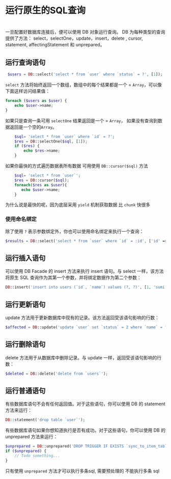 
# 运行原生的SQL查询


# 
一旦配置好数据库连接后，便可以使用 DB 对象运行查询。 DB 为每种类型的查询提供了方法： select，selectOne，update，insert，delete , cursor, statement, affectingStatement 和 unprepared。

## 运行查询语句

```php
 $users = DB::select('select * from `user` where `status` = ?', [1]);  
```
`select` 方法将始终返回一个数组，数组中的每个结果都是一个 = `Array`，可以像下面这样访问结果值：

```php
foreach ($users as $user) {
    echo $user->name;
}
```
如果只是查询一条可用 `selectOne` 结果返回是一个 = `Array`，
 如果没有查询到数据返回是一个空的`Array`。
```php
    $sql= 'select * from `user` where `id` = ?';
    $res = DB::selectOne($sql, [1]);
    if ($res) {
        echo $res->name;
    }
```

如果你最快的方式遍历数据表所有数据 可用使用 `DB::cursor($sql)` 方法
```php
    $sql= 'select * from `user`';
    $res = DB::cursor($sql);
    foreach($res as $user){
       echo $user->name;
    }
```
为什么说是最快的呢，因为底层采用 `yield` 机制获取数据 比 `chunk` 快很多

### 使用命名绑定 

除了使用 `?` 表示参数绑定外，你也可以使用命名绑定来执行一个查询：
```php
$results = DB::select('select * from `user` where `id` = :id', ['id' => 1]);
```

## 运行插入语句

可以使用 DB Facade 的 insert 方法来执行 insert 语句。与 select 一样，该方法将原生 SQL 查询作为其第一个参数，并将绑定数据作为第二个参数：

```php
DB::insert('insert into users (`id`, `name`) values (?, ?)', [1, 'sumi']);
```

## 运行更新语句

update 方法用于更新数据库中现有的记录。该方法返回受该语句影响的行数：

```php
$affected = DB::update('update `user` set `status` = 2 where `name` = ?', ['ovo']);
```

## 运行删除语句

delete 方法用于从数据库中删除记录。与 update 一样，返回受该语句影响的行数：

```php
$deleted = DB::delete('delete from `users`');
```

## 运行普通语句

有些数据库语句不会有任何返回值。对于这些语句，你可以使用 DB 的 statement 方法来运行：

```php
DB::statement('drop table `user`');
```

有些数据库语句如果你想知道执行是否有成功。对于这些语句，你可以使用 DB 的 unprepared 方法来运行：

```php
$unprepared = DB::unprepared('DROP TRIGGER IF EXISTS `sync_to_item_table`');
if ($unprepared) {
    // Todo something...
}
```

只有使用 `unprepared` 方法才可以执行多条sql, 需要预处理的 不能执行多条 sql 
